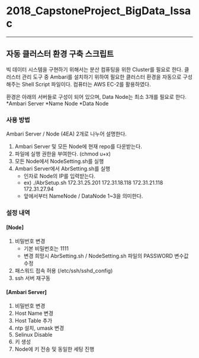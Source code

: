 # 2018_CapstoneProject_BigData_Issac

* * *

## 자동 클러스터 환경 구축 스크립트

빅 데이터 시스템을 구현하기 위해서는 분산 컴퓨팅을 위한 Cluster를 필요로 한다.
클러스터 관리 도구 중 Ambari를 설치하기 위하여 필요한 클러스터 환경을 자동으로 구성해주는 Shell Script 파일이다.
컴퓨터는 AWS EC-2를 활용하였다.

환경은 아래의 서버들로 구성이 되어 있으며, Data Node는 최소 3개를 필요로 한다.
*Ambari Server
*Name Node
*Data Node
  
  
  
### 사용 방법
Ambari Server / Node (4EA) 2개로 나누어 설명한다.

1. Ambari Server 및 모든 Node에 현재 repo를 다운받는다.
2. 파일에 실행 권한을 부여한다. (chmod u+x)
3. 모든 Node에서 NodeSetting.sh를 실행
4. Ambari Server에서 AbrSetting.sh를 실행
	- 인자로 Node의 IP를 입력받는다.
	- ex) ./AbrSetup.sh 172.31.25.201 172.31.18.118 172.31.21.118 172.31.27.94
	- 앞에서부터 NameNode / DataNode 1~3을 의미한다.
  
  
  
### 설정 내역
#### [Node]
1. 비밀번호 변경
	- 기본 비밀번호는 1111
	- 변경 희망시 AbrSetting.sh / NodeSetting.sh 파일의 PASSWORD 변수값 수정
2. 패스워드 접속 허용 (/etc/ssh/sshd_config)
3. ssh 서버 재구동

#### [Ambari Server]
1. 비밀번호 변경
2. Host Name 변경
3. Host Table 추가
4. ntp 설치, umask 변경
5. Selinux Disable
6. 키 생성
7. Node에 키 전송 및 동일한 세팅 진행
